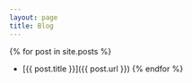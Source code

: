 ```yaml
---
layout: page
title: Blog
---
```


{% for post in site.posts %}
- [{{ post.title }}]({{ post.url }})
{% endfor %}

